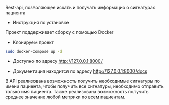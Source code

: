 Rest-api, позволяющее искать и получать информацио о сигнатурах пациента

* Инструкция по установке

Проект поддерживает сборку с помощью Docker
* Клонируем проект
```bash
sudo docker-compose up -d
```

* Доступно по адресу http://127.0.0.1:8000/

* Документация находится по адресу http://127.0.0.1:8000/docs

В API реализована возможность получить необходимые сигнатуры по имени пациента, чтобы получить все сигнатуры, необходимо отправить только имя пациента. Также реализована возможность получить среднее значение любой метрики по всем пациентам.
